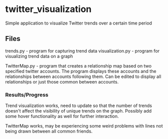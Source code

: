 # twitter_visualization
Simple application to visualize Twitter trends over a certain time period

## Files
trends.py - program for capturing trend data
visualization.py - program for visualizing trend data on a graph

TwitterMap.py - program that creates a relationship map based on two specified twitter accounts. The program displays these accounts and the relationships between accounts following them. Can be edited to display all relationships or just those common between accounts.

### Results/Progress
Trend visualization works, need to update so that the number of trends doesn't affect the visibility of unique trends on the graph. Possibly add some hover functionality as well for further interaction.

TwitterMap works, may be experiencing some weird problems with lines not being drawn between all common friends. 
